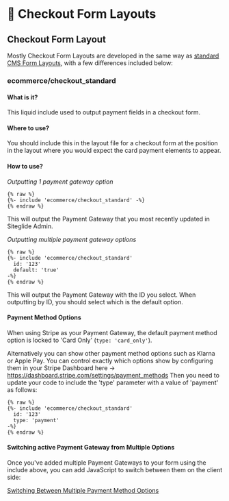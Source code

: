 # 🔹 Checkout Form Layouts

## Checkout Form Layout

Mostly Checkout Form Layouts are developed in the same way as [standard CMS Form Layouts](../../../../cms/forms/forms-reference.md), with a few differences included below:

### ecommerce/checkout\_standard

#### What is it?

This liquid include used to output payment fields in a checkout form.

#### Where to use?

You should include this in the layout file for a checkout form at the position in the layout where you would expect the card payment elements to appear.

#### How to use?

_Outputting 1 payment gateway option_

```liquid
{% raw %}
{%- include 'ecommerce/checkout_standard' -%}
{% endraw %}

```

This will output the Payment Gateway that you most recently updated in Siteglide Admin.

_Outputting multiple payment gateway options_

```liquid
{% raw %}
{%- include 'ecommerce/checkout_standard'
  id: '123'
  default: 'true'
-%}
{% endraw %}
```

This will output the Payment Gateway with the ID you select. When outputting by ID, you should select which is the default option.

#### Payment Method Options

When using Stripe as your Payment Gateway, the default payment method option is locked to 'Card Only' (`type: 'card_only'`).

Alternatively you can show other payment method options such as Klarna or Apple Pay.
You can control exactly which options show by configuring them in your Stripe Dashboard here -> https://dashboard.stripe.com/settings/payment_methods
Then you need to update your code to include the 'type' parameter with a value of 'payment' as follows:

```liquid
{% raw %}
{%- include 'ecommerce/checkout_standard'
  id: '123'
  type: 'payment'
-%}
{% endraw %}
```

#### Switching active Payment Gateway from Multiple Options

Once you've added multiple Payment Gateways to your form using the include above, you can add JavaScript to switch between them on the client side:

[Switching Between Multiple Payment Method Options](../../payment-gateways/switching-gateway.md)
